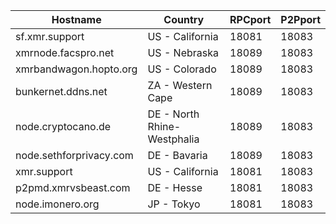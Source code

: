Hostname | Country | RPCport | P2Pport
--- | --- | --- | ---
sf.xmr.support | US - California | 18081 | 18083
xmrnode.facspro.net | US - Nebraska | 18089 | 18083
xmrbandwagon.hopto.org | US - Colorado | 18089 | 18083
bunkernet.ddns.net | ZA - Western Cape | 18089 | 18083
node.cryptocano.de | DE - North Rhine-Westphalia | 18089 | 18083
node.sethforprivacy.com | DE - Bavaria | 18089 | 18083
xmr.support | US - California | 18081 | 18083
p2pmd.xmrvsbeast.com | DE - Hesse | 18081 | 18083
node.imonero.org | JP - Tokyo | 18081 | 18083
